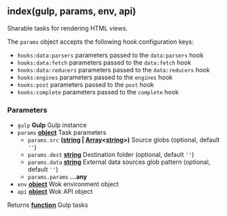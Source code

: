 <!-- Generated by documentation.js. Update this documentation by updating the source code. -->

## index(gulp, params, env, api)

Sharable tasks for rendering HTML views.

The `params` object accepts the following hook configuration keys:

-   `hooks:data:parsers` parameters passed to the `data:parsers` hook
-   `hooks:data:fetch` parameters passed to the `data:fetch` hook
-   `hooks:data:reducers` parameters passed to the `data:reducers` hook
-   `hooks:engines` parameters passed to the `engines` hook
-   `hooks:post` parameters passed to the `post` hook
-   `hooks:complete` parameters passed to the `complete` hook

### Parameters

-   `gulp` **Gulp** Gulp instance
-   `params` **[object][1]** Task parameters
    -   `params.src` **([string][2] \| [Array][3]&lt;[string][2]>)** Source globs (optional, default `''`)
    -   `params.dest` **[string][2]** Destination folder (optional, default `''`)
    -   `params.data` **[string][2]** External data sources glob pattern (optional, default `''`)
    -   `params.params` **...any** 
-   `env` **[object][1]** Wok environment object
-   `api` **[object][1]** Wok API object

Returns **[function][4]** Gulp tasks

[1]: https://developer.mozilla.org/docs/Web/JavaScript/Reference/Global_Objects/Object

[2]: https://developer.mozilla.org/docs/Web/JavaScript/Reference/Global_Objects/String

[3]: https://developer.mozilla.org/docs/Web/JavaScript/Reference/Global_Objects/Array

[4]: https://developer.mozilla.org/docs/Web/JavaScript/Reference/Statements/function
